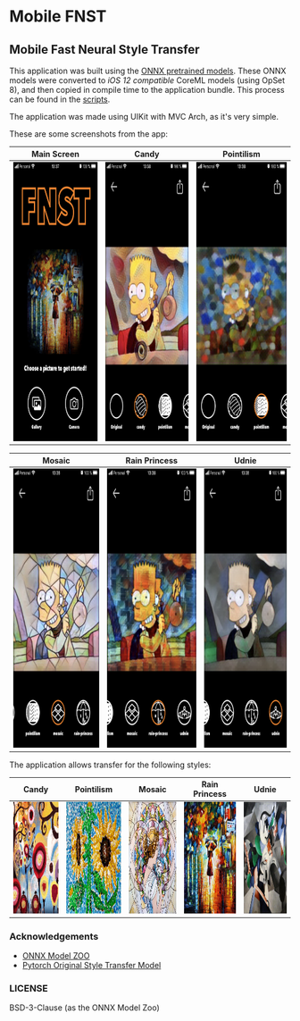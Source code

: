 
# Mobile FNST

## Mobile Fast Neural Style Transfer

This application was built using the [ONNX pretrained models](https://github.com/onnx/models/tree/master/vision/style_transfer/fast_neural_style). These ONNX models were converted to *iOS 12 compatible* CoreML models (using OpSet 8), and then copied in compile time to the application bundle. This process can be found in the [scripts](scripts).

The application was made using UIKit with MVC Arch, as it's very simple.

These are some screenshots from the app:

| Main Screen | Candy | Pointilism |
| --- | --- | --- |
| <img alt='main' src='docs/demos/main.png' height=500 width=300/> | <img alt='candy' src='docs/demos/candy.png' height=500 width=300/> | <img alt='pointilism' src='docs/demos/pointilism.png' height=500 width=300/> |

| Mosaic | Rain Princess | Udnie |
| --- | --- | --- |
| <img alt='mosaic' src='docs/demos/mosaic.png' height=500 width=300/> | <img alt='rain-princess' src='docs/demos/rain-pricess.png' height=500 width=300/> | <img alt='udnie' src='docs/demos/udnie.png' height=500 width=300/> |

The application allows transfer for the following styles:

| Candy | Pointilism | Mosaic | Rain Princess | Udnie |
| --- | --- | --- | --- | --- |
| <img alt='candy' src='docs/paintings/candy-painting.jpg' height=200 width=200/> | <img alt='pointilism' src='docs/paintings/pointilism-painting.jpg' height=200 width=200/> | <img alt='mosaic' src='docs/paintings/mosaic-painting.jpg' height=200 width=200/> | <img alt='rain-princess' src='docs/paintings/rain-princess-painting.jpg' height=200 width=200/> | <img alt='udnie' src='docs/paintings/udnie-painting.jpg' height=200 width=200/> |

### Acknowledgements

- [ONNX Model ZOO](https://github.com/onnx/models/tree/master/vision/style_transfer/fast_neural_style)
- [Pytorch Original Style Transfer Model](https://github.com/onnx/models/tree/master/vision/style_transfer/fast_neural_style)

### LICENSE

BSD-3-Clause (as the ONNX Model Zoo)
